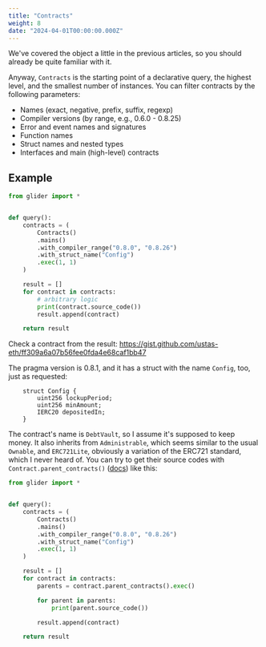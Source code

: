 ```yaml
---
title: "Contracts"
weight: 8
date: "2024-04-01T00:00:00.000Z"
---
```


We've covered the object a little in the previous articles, so you should already be quite familiar with it.

Anyway, `Contracts` is the starting point of a declarative query, the highest level, and the smallest number of instances. You can filter contracts by the following parameters:

- Names (exact, negative, prefix, suffix, regexp)
- Compiler versions (by range, e.g., 0.6.0 - 0.8.25)
- Error and event names and signatures
- Function names
- Struct names and nested types
- Interfaces and main (high-level) contracts

## Example

```python
from glider import *


def query():
    contracts = (
        Contracts()
        .mains()
        .with_compiler_range("0.8.0", "0.8.26")
        .with_struct_name("Config")
        .exec(1, 1)
    )

    result = []
    for contract in contracts:
        # arbitrary logic
        print(contract.source_code())
        result.append(contract)

    return result

```

Check a contract from the result: https://gist.github.com/ustas-eth/ff309a6a07b56fee0fda4e68caf1bb47

The pragma version is 0.8.1, and it has a struct with the name `Config`, too, just as requested:

```solidity
    struct Config {
        uint256 lockupPeriod;
        uint256 minAmount;
        IERC20 depositedIn;
    }
```

The contract's name is `DebtVault`, so I assume it's supposed to keep money. It also inherits from `Administrable`, which seems similar to the usual `Ownable`, and `ERC721Lite`, obviously a variation of the ERC721 standard, which I never heard of. You can try to get their source codes with `Contract.parent_contracts()` ([docs](https://glide.gitbook.io/main/api/contract/contract.parent_contracts)) like this:

```python
from glider import *


def query():
    contracts = (
        Contracts()
        .mains()
        .with_compiler_range("0.8.0", "0.8.26")
        .with_struct_name("Config")
        .exec(1, 1)
    )

    result = []
    for contract in contracts:
        parents = contract.parent_contracts().exec()

        for parent in parents:
            print(parent.source_code())

        result.append(contract)

    return result

```


